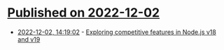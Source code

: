 # [Published on 2022-12-02](index.md)

* [2022-12-02, 14:19:02](https://news.ycombinator.com/item?id=33830674) - [Exploring competitive features in Node.js v18 and v19](https://blog.logrocket.com/exploring-competitive-features-node-js-v18-v19/)
